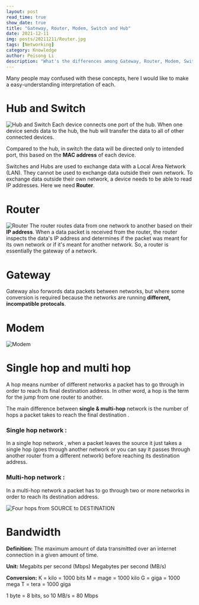 ```yaml
---
layout: post
read_time: true
show_date: true
title: "Gateway, Router, Modem, Switch and Hub"
date: 2021-12-11
img: posts/20211211/Router.jpg
tags: [Networking]
category: Knowledge
author: Peisong Li
description: "What's the differences among Gateway, Router, Modem, Switch and Hub"
---
```

Many people may confused with these concepts, here I would like to make a easy-understanding interpretation of each.

# Hub and Switch
![Hub and Switch](https://github.com/peisong0109/peisong0109.github.io/blob/gh-pages/assets/img/posts/20211211/switch.jpg)
Each device connects one port of the hub. When one device sends data to the hub, the hub will transfer the data to all of other connected devices.

Compared to the hub, in switch the data will be directed only to intended port, this based on the **MAC address** of each device.

Switches and Hubs are used to exchange data with a Local Area Network (LAN). They cannot be used to exchange data outside their own network.
To exchange data outside their own network, a device needs to be able to read IP addresses. Here we need **Router**.

# Router
![Router](https://github.com/peisong0109/peisong0109.github.io/blob/gh-pages/assets/img/posts/20211211/router%20modem.jpg)
The router routes data from one network to another based on their **IP address**. When a data packet is received from the router, the router inspects the data's IP address and determines if the packet was meant for its own network or if it's meant for another network. 
So, a router is essentially the gateway of a network.

# Gateway
Gateway also forwords data packets between networks, but where some conversion is required because the networks are running **different, incompatible protocals**.

# Modem
![Modem](https://github.com/peisong0109/peisong0109.github.io/blob/gh-pages/assets/img/posts/20211211/Modem.jpg)

# Single hop and multi hop
A hop means number of different networks a packet has to go through in order to reach its final destination address.
In other word, a hop is the term for the jump from one router to another.

The main difference between **single & multi-hop** network is the number of hops a packet takes to reach the final destination .

### Single hop network :
In a single hop network , when a packet leaves the source it just takes a single hop (goes through another network or you can say it passes through another router from a different network) before reaching its destination address.

### Multi-hop network :
In a multi-hop network a packet has to go through two or more networks in order to reach its destination address.

![Four hops from SOURCE to DESTINATION](https://github.com/peisong0109/peisong0109.github.io/blob/gh-pages/assets/img/posts/20211211/hop.jpg)

# Bandwidth

**Definition:**
The maximum amount of data transmitted over an internet connection in a given amount of time.

**Unit:**
Megabits per second (Mbps)
Megabytes per second (MB/s)

**Conversion:**
K = kilo = 1000 bits
M = mage = 1000 kilo
G = giga = 1000 mega
T = tera = 1000 giga

1 byte = 8 bits, so 10 MB/s = 80 Mbps

